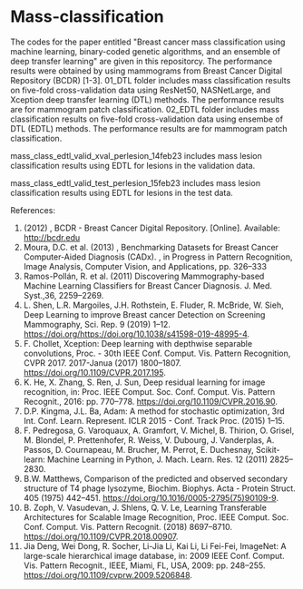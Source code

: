# Mass-classification

The codes for the paper entitled "Breast cancer mass classification using machine learning, binary-coded genetic algorithms, and an ensemble of deep transfer learning" are given in this repositorcy. The performance results were obtained by using mammograms from Breast Cancer Digital Repository (BCDR) [1-3].  01_DTL folder includes mass classification results on five-fold cross-validation data using ResNet50, NASNetLarge, and Xception deep transfer learning (DTL) methods. The performance results are for mammogram patch classification. 02_EDTL folder includes mass classification results on five-fold cross-validation data using ensembe of DTL (EDTL) methods. The performance results are for mammogram patch classification.

mass_class_edtl_valid_xval_perlesion_14feb23 includes mass lesion classification results using EDTL for lesions in the validation data.  

mass_class_edtl_valid_test_perlesion_15feb23 includes mass lesion classification results using EDTL for lesions in the test data. 

References:

1) 	(2012) , BCDR - Breast Cancer Digital Repository. [Online]. Available: http://bcdr.edu
2) 	Moura, D.C. et al. (2013) , Benchmarking Datasets for Breast Cancer Computer-Aided Diagnosis (CADx). , in Progress in Pattern Recognition, Image Analysis, Computer Vision, and Applications, pp. 326–333
3) 	Ramos-Pollán, R. et al. (2011) Discovering Mammography-based Machine Learning Classifiers for Breast Cancer Diagnosis. J. Med. Syst.,36, 2259–2269.
4)  L. Shen, L.R. Margoiles, J.H. Rothstein, E. Fluder, R. McBride, W. Sieh, Deep Learning to improve Breast cancer Detection on Screening Mammography, Sci. Rep. 9 (2019) 1–12. https://doi.org/https://doi.org/10.1038/s41598-019-48995-4.
5)  F. Chollet, Xception: Deep learning with depthwise separable convolutions, Proc. - 30th IEEE Conf. Comput. Vis. Pattern Recognition, CVPR 2017. 2017-Janua (2017) 1800–1807. https://doi.org/10.1109/CVPR.2017.195.
6)	K. He, X. Zhang, S. Ren, J. Sun, Deep residual learning for image recognition, in: Proc. IEEE Comput. Soc. Conf. Comput. Vis. Pattern Recognit., 2016: pp. 770–778. https://doi.org/10.1109/CVPR.2016.90.
7)	D.P. Kingma, J.L. Ba, Adam: A method for stochastic optimization, 3rd Int. Conf. Learn. Represent. ICLR 2015 - Conf. Track Proc. (2015) 1–15.
8)	F. Pedregosa, G. Varoquaux, A. Gramfort, V. Michel, B. Thirion, O. Grisel, M. Blondel, P. Prettenhofer, R. Weiss, V. Dubourg, J. Vanderplas, A. Passos, D. Cournapeau, M. Brucher, M. Perrot, E. Duchesnay, Scikit-learn: Machine Learning in Python, J. Mach. Learn. Res. 12 (2011) 2825–2830.
9)	B.W. Matthews, Comparison of the predicted and observed secondary structure of T4 phage lysozyme, Biochim. Biophys. Acta - Protein Struct. 405 (1975) 442–451. https://doi.org/10.1016/0005-2795(75)90109-9.
10) B. Zoph, V. Vasudevan, J. Shlens, Q. V. Le, Learning Transferable Architectures for Scalable Image Recognition, Proc. IEEE Comput. Soc. Conf. Comput. Vis. Pattern Recognit. (2018) 8697–8710. https://doi.org/10.1109/CVPR.2018.00907.
11) Jia Deng, Wei Dong, R. Socher, Li-Jia Li, Kai Li, Li Fei-Fei, ImageNet: A large-scale hierarchical image database, in: 2009 IEEE Conf. Comput. Vis. Pattern Recognit., IEEE, Miami, FL, USA, 2009: pp. 248–255. https://doi.org/10.1109/cvprw.2009.5206848.
